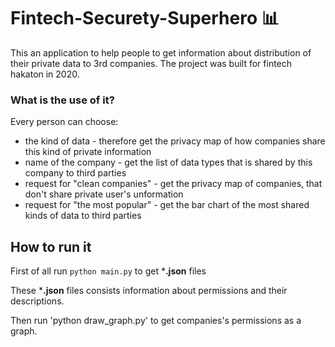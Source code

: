# Fintech-Securety-Superhero :bar_chart:

This an application to help people to get information about distribution of their private data to 3rd companies. The project was built for fintech hakaton in 2020. 

### What is the use of it? 
Every person can choose:
* the kind of data - therefore get the privacy map of how companies share this kind of private information 
* name of the company - get the list of data types that is shared by this company to third parties 
* request for "clean companies" - get the privacy map of companies, that don't share private user's unformation
* request for "the most popular" - get the bar chart of the most shared kinds of data to third parties 

## How to run it ##

First of all run `python main.py` to get ***.json** files 

These ***.json** files consists information about permissions and their descriptions.

Then run 'python draw_graph.py' to get companies's permissions as a graph.


